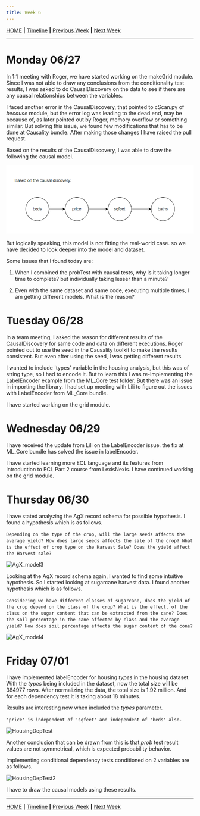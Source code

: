 ```yaml
---
title: Week 6
---
```


[HOME](https://arungaonkar.github.io/HPCC-Causality/) **|**
[Timeline](https://arungaonkar.github.io/HPCC-Causality/index.html#timeline) **|**
[Previous Week](https://arungaonkar.github.io/HPCC-Causality/week5.html) **|**
[Next Week](https://arungaonkar.github.io/HPCC-Causality/week7.html)

---

# Monday 06/27

In 1:1 meeting with Roger, we have started working on the makeGrid module. Since I was not able to draw any conclusions from the conditionality test results, I was asked to do CausalDiscovery on the data to see if there are any causal relationships between the variables.

I faced another error in the CausalDiscovery, that pointed to cScan.py of *because* module, but the error log was leading to the dead end, may be because of, as later pointed out by Roger, memory overflow or something similar. But solving this issue, we found few modifications that has to be done at Causality bundle. After making those changes I have raised the pull request.

Based on the results of the CausalDiscovery, I was able to draw the following the causal model.

![HousingCausalDiscovery](imgs/HousingCausalDiscovery.png)

But logically speaking, this model is not fitting the real-world case. so we have decided to look deeper into the model and dataset.

Some issues that I found today are:

1. When I combined the probTest with causal tests, why is it taking longer time to complete? but individually taking lesser than a minute?

2. Even with the same dataset and same code, executing multiple times, I am getting different models. What is the reason?

# Tuesday 06/28

In a team meeting, I asked the reason for different results of the CausalDiscovery for same code and data on different executions. Roger pointed out to use the seed in the Causality toolkit to make the results consistent. But even after using the seed, I was getting different results.

I wanted to include 'types' variable in the housing analysis, but this was of string type, so I had to encode it. But to learn this I was re-implementing the LabelEncoder example from the ML_Core test folder. But there was an issue in importing the library. I had set up meeting with Lili to figure out the issues with LabelEncoder from ML_Core bundle.

I have started working on the grid module.

# Wednesday 06/29

I have received the update from Lili on the LabelEncoder issue. the fix at ML_Core bundle has solved the issue in labelEncoder.

I have started learning more ECL language and its features from Introduction to ECL Part 2 course from LexisNexis. I have continued working on the grid module.

# Thursday 06/30

I have stated analyzing the AgX record schema for possible hypothesis. I found a hypothesis which is as follows.

```Depending on the type of the crop, will the large seeds affects the average yield? How does large seeds affects the sale of the crop? What is the effect of crop type on the Harvest Sale? Does the yield affect the Harvest sale?```

![AgX_model3](imgs/AgX_model3.png)

Looking at the AgX record schema again, I wanted to find some intuitive hypothesis. So I started looking at sugarcane harvest data. I found another hypothesis which is as follows.

```Considering we have different classes of sugarcane, does the yield of the crop depend on the class of the crop? What is the effect. of the class on the sugar content that can be extracted from the cane? Does the soil percentage in the cane affected by class and the average yield? How does soil percentage effects the sugar content of the cone?```

![AgX_model4](imgs/AgX_model4.png)

<!-- I have continued working on the grid module and also learning ECL. In grid module I got few doubts and got stuck at implementing them in ECL language. -->

# Friday 07/01

I have implemented labelEncoder for housing *types* in the housing dataset. With the *types* being included in the dataset, now the total size will be 384977 rows. After normalizing the data, the total size is 1.92 million. And for each dependency test it is taking about 18 minutes.

Results are interesting now when included the *types* parameter.

```'price' is independent of 'sqfeet' and independent of 'beds' also.```

![HousingDepTest](imgs/HousingDepTest.png)

Another conclusion that can be drawn from this is that *prob* test result values are not symmetrical, which is expected probability behavior.

Implementing conditional dependency tests conditioned on 2 variables are as follows.

![HousingDepTest2](imgs/HousingDepTest2.png)

I have to draw the causal models using these results.

---

[HOME](https://arungaonkar.github.io/HPCC-Causality/) **|**
[Timeline](https://arungaonkar.github.io/HPCC-Causality/index.html#timeline) **|**
[Previous Week](https://arungaonkar.github.io/HPCC-Causality/week5.html) **|**
[Next Week](https://arungaonkar.github.io/HPCC-Causality/week7.html)
